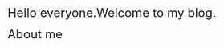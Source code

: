 
<!-- saved from url=(0036)https://amdradeonrin.github.io/MIKU/ -->
<html><head><meta http-equiv="Content-Type" content="text/html; charset=UTF-8">


<title>Anna's blog</title>


<style>

  #canvas {
                position: absolute;
    z-index: 10;
    top: 0;
    left: 0;
    bottom: 0;
    right: 0;
    cursor: none;
        }
        .content{
      position: absolute;
    z-index: 11;
    right: 0;
    left: 0;
    top: 0;
    bottom: 0;
}
.splash{
  position: relative;
  }
  img#qq {
    width: 128px;
    background-size: cover;
    border-radius: 200px;
    box-shadow: 0px 0px 40px rgba(63, 81, 181, 0.72);
    border: 3px solid #00a0ff;
    opacity: 1;
    margin: 0 auto;
	margin-bottom: 20px;
	transition: all 1.0s;  
}
#qq:hover {
    box-shadow: 0 0 10px #fff;
    -webkit-box-shadow: 0 0 19px #fff;
    transform:rotate(360deg);
    -ms-transform:rotate(360deg); 	/* IE 9 */
    -moz-transform:rotate(360deg); 	/* Firefox */
    -webkit-transform:rotate(360deg); /* Safari 和 Chrome */
    -o-transform:rotate(360deg); 	/* Opera */
    filter:progid:DXImageTransform.Microsoft.BasicImage(rotation=3);
}
</style>




         
           
            
                
              
  
  <div class="jumbotron">
    <div class="container">
      <div class="splash">
        <div class="content">
          

<left><font size="5">Hello everyone.Welcome to my blog.</font>

<left><font size="5">About me</font>


<br>
<br>
<br>
<br>
<br>
<br>


